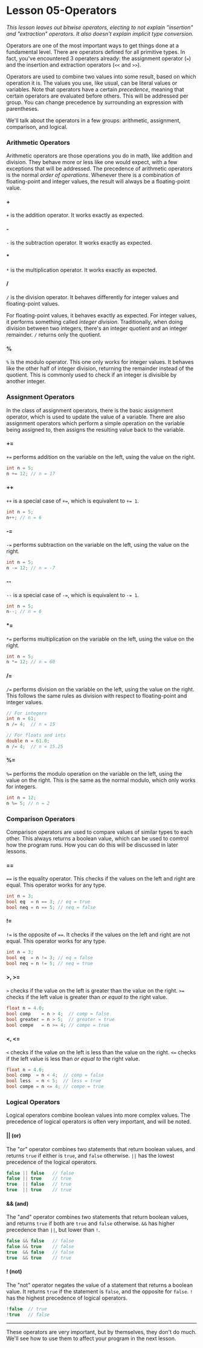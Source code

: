 # Lesson 05-Operators

*This lesson leaves out bitwise operators, electing to not explain "insertion" 
and "extraction" operators. It also doesn't explain implicit type conversion.*

Operators are one of the most important ways to get things done at a fundamental level.
There are operators defined for all primitive types. In fact, you've encountered 3 
operaters already: the assignment operator (`=`) and the insertion and extraction 
operators (`<<` and `>>`). 

Operators are used to combine two values into some result, based on which operation 
it is. The values you use, like usual, can be literal values or variables. Note that 
operators have a certain *precedence*, meaning that certain operators are 
evaluated before others. This will be addressed per group. You can change 
precedence by surrounding an expression with parentheses.

We'll talk about the operators in a few groups: arithmetic, assignment, comparison, 
and logical.

### Arithmetic Operators
Arithmetic operators are those operations you do in math, like addition and division.
They behave more or less like one would expect, with a few exceptions that will 
be addressed. The precedence of arithmetic operators is the normal *order of 
operations*. Whenever there is a combination of floating-point and integer values,
the result will always be a floating-point value.

#### +
`+` is the addition operator. It works exactly as expected.

#### - 
`-` is the subtraction operator. It works exactly as expected.

#### \*
`*` is the multiplication operator. It works exactly as expected.

#### /
`/` is the division operator. It behaves differently for integer values and 
floating-point values.

For floating-point values, it behaves exactly as expected. For integer values, 
it performs something called *integer division*. Traditionally, when doing 
division between two integers, there's an integer quotient and an integer 
remainder. `/` returns only the quotient.

#### %
`%` is the modulo operator. This one only works for integer values. It behaves like
the other half of integer division, returning the remainder instead of the quotient.
This is commonly used to check if an integer is divisible by another integer.

### Assignment Operators
In the class of assignment operators, there is the basic assignment operator, which 
is used to update the value of a variable. There are also assignment operators which 
perform a simple operation on the variable being assigned to, then assigns the 
resulting value back to the variable.

#### +=
`+=` performs addition on the variable on the left, using the value on the right.
```c++
int n = 5;
n += 12; // n = 17
```
#### ++
`++` is a special case of `+=`, which is equivalent to `+= 1`.
```c++
int n = 5;
n++; // n = 6
```

#### -=
`-=` performs subtraction on the variable on the left, using the value on the right.
```c++
int n = 5;
n -= 12; // n = -7
```

#### --
`--` is a special case of `-=`, which is equivalent to `-= 1`.
```c++
int n = 5;
n--; // n = 6
```


#### \*=
`*=` performs multiplication on the variable on the left, using the value on the right.
```c++
int n = 5;
n *= 12; // n = 60
```

#### /=
`/=` performs division on the variable on the left, using the value on the right. 
This follows the same rules as division with respect to floating-point and 
integer values.
```c++
// For integers
int n = 61;
n /= 4;  // n = 15

// For floats and ints
double n = 61.0;
n /= 4;  // n = 15.25
```

#### %=
`%=` performs the modulo operation on the variable on the left, using the 
value on the right. This is the same as the normal modulo, which only works for
integers.
```c++
int n = 12;
n %= 5; // n = 2
```

### Comparison Operators
Comparison operators are used to compare values of similar types to each other. This 
always returns a boolean value, which can be used to comtrol how the program 
runs. How you can do this will be discussed in later lessons.

#### ==
`==` is the equality operator. This checks if the values on the left and right are equal.
This operator works for any type.
```c++
int n = 3;
bool eq  = n == 3; // eq = true
bool neq = n == 5; // neq = false
```
#### !=
`!=` is the opposite of `==`. It checks if the values on the left and right are not equal.
This operator works for any type.
```c++
int n = 3;
bool eq  = n != 3; // eq = false
bool neq = n != 5; // neq = true
```

#### \>, \>=
`>` checks if the value on the left is greater than the value on the right.
`>=` checks if the left value is greater than *or equal to* the right value.
```c++
float n = 4.0;
bool comp    = n > 4;  // comp = false
bool greater = n > 5;  // greater = true
bool compe   = n >= 4; // compe = true
```

#### \<, \<=
`<` checks if the value on the left is less than the value on the right.
`<=` checks if the left value is less than *or equal to* the right value.
```c++
float n = 4.0;
bool comp  = n < 4;  // comp = false
bool less  = n < 5;  // less = true
bool compe = n <= 4; // compe = true
```

### Logical Operators
Logical operators combine boolean values into more complex values. The precedence 
of logical operators is often very important, and will be noted.

#### || (or)
The "or" operator combines two statements that return boolean values, and returns 
`true` if either is `true`, and `false` otherwise. `||` has the lowest precedence 
of the logical operators.
```c++
false || false   // false
false || true    // true
true  || false   // true
true  || true    // true
```

#### && (and)
The "and" operator combines two statements that return boolean values, and returns 
`true` if both are `true` and `false` otherwise. `&&` has higher precedence than 
`||`, but lower than `!`.
```c++
false && false   // false
false && true    // false
true  && false   // false
true  && true    // true
```

#### ! (not)
The "not" operator negates the value of a statement that returns a boolean value.
It returns `true` if the statement is `false`, and the opposite for `false`.
`!` has the highest precedence of logical operators.
```c++
!false  // true
!true   // false
```

---

These operators are very important, but by themselves, they don't do much. We'll 
see how to use them to affect your program in the next lesson.


